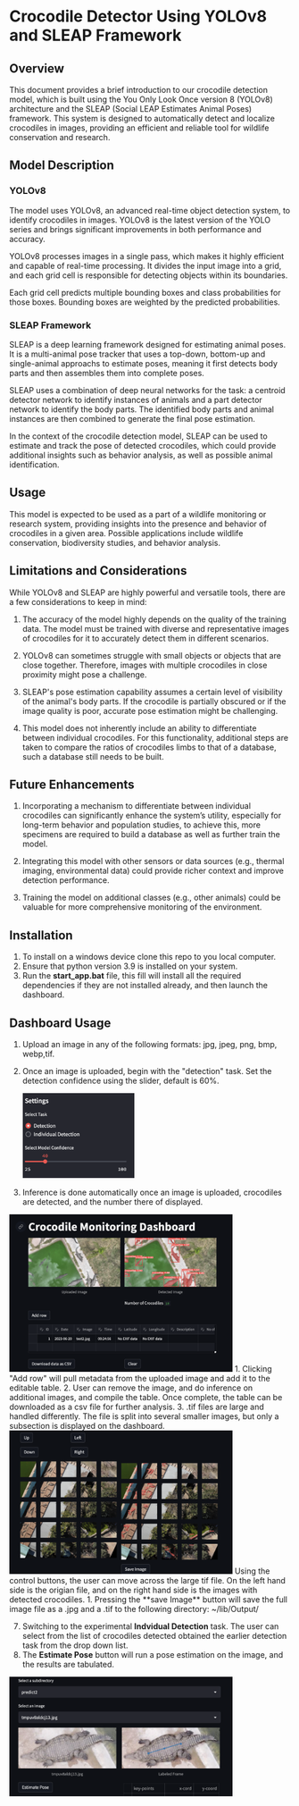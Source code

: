# Crocodile Detector Using YOLOv8 and SLEAP Framework

## Overview

This document provides a brief introduction to our crocodile detection model, which is built using the You Only Look Once version 8 (YOLOv8) architecture and the SLEAP (Social LEAP Estimates Animal Poses) framework. This system is designed to automatically detect and localize crocodiles in images, providing an efficient and reliable tool for wildlife conservation and research.

## Model Description

### YOLOv8

The model uses YOLOv8, an advanced real-time object detection system, to identify crocodiles in images. YOLOv8 is the latest version of the YOLO series and brings significant improvements in both performance and accuracy.

YOLOv8 processes images in a single pass, which makes it highly efficient and capable of real-time processing. It divides the input image into a grid, and each grid cell is responsible for detecting objects within its boundaries.

Each grid cell predicts multiple bounding boxes and class probabilities for those boxes. Bounding boxes are weighted by the predicted probabilities.

### SLEAP Framework

SLEAP is a deep learning framework designed for estimating animal poses. It is a multi-animal pose tracker that uses a top-down, bottom-up and single-animal approachs to estimate poses, meaning it first detects body parts and then assembles them into complete poses. 

SLEAP uses a combination of deep neural networks for the task: a centroid detector network to identify instances of animals and a part detector network to identify the body parts. The identified body parts and animal instances are then combined to generate the final pose estimation.

In the context of the crocodile detection model, SLEAP can be used to estimate and track the pose of detected crocodiles, which could provide additional insights such as behavior analysis, as well as possible animal identification.

## Usage

This model is expected to be used as a part of a wildlife monitoring or research system, providing insights into the presence and behavior of crocodiles in a given area. Possible applications include wildlife conservation, biodiversity studies, and behavior analysis.

## Limitations and Considerations

While YOLOv8 and SLEAP are highly powerful and versatile tools, there are a few considerations to keep in mind:

1. The accuracy of the model highly depends on the quality of the training data. The model must be trained with diverse and representative images of crocodiles for it to accurately detect them in different scenarios.

2. YOLOv8 can sometimes struggle with small objects or objects that are close together. Therefore, images with multiple crocodiles in close proximity might pose a challenge.

3. SLEAP's pose estimation capability assumes a certain level of visibility of the animal's body parts. If the crocodile is partially obscured or if the image quality is poor, accurate pose estimation might be challenging.

4. This model does not inherently include an ability to differentiate between individual crocodiles. For this functionality, additional steps are taken to compare the ratios of crocodiles limbs to that of a database, such a database still needs to be built.

## Future Enhancements

1. Incorporating a mechanism to differentiate between individual crocodiles can significantly enhance the system’s utility, especially for long-term behavior and population studies, to achieve this, more specimens are required to build a database as well as further train the model.

2. Integrating this model with other sensors or data sources (e.g., thermal imaging, environmental data) could provide richer context and improve detection performance.

3. Training the model on additional classes (e.g., other animals) could be valuable for more comprehensive monitoring of the environment.

## Installation

1. To install on a windows device clone this repo to you local computer.
2. Ensure that python version 3.9 is installed on your system.
3. Run the **start_app.bat** file, this fill will install all the required dependencies if they are not installed already, and then launch the dashboard.

## Dashboard Usage

1. Upload an image in any of the following formats: jpg, jpeg, png, bmp, webp,tif.
2. Once an image is uploaded, begin with the "detection" task. Set the detection confidence using the slider, default is 60%.

   <img src="image-1.png" alt="Alt text" width="200"/>
   
3. Inference is done automatically once an image is uploaded, crocodiles are detected, and the number there of displayed.
 <img src="image.png" alt="Alt text" width="400"/>
1. Clicking "Add row" will pull metadata from the uploaded image and add it to the editable table. 
2. User can remove the image, and do inference on additional images, and compile the table. Once complete, the table can be downloaded as a csv file for further analysis.
3. .tif files are large and handled differently. The file is split into several smaller images, but only a subsection is displayed on the dashboard. 
 <img src="image-2.png" alt="Alt text" width="400"/>
 Using the control buttons, the user can move across the large tif file. On the left hand side is the origian file, and on the right hand side is the images with detected crocodiles. 
1. Pressing the **save Image** button will save the full image file as a .jpg and a .tif to the following directory: ~/lib/Output/

7. Switching to the experimental **Indvidual Detection** task. The user can select from the list of crocodiles detected  obtained the earlier detection task from the drop down list. 
8. The **Estimate Pose** button will run a pose estimation on the image, and the results are tabulated.
<img src="image-3.png" alt="Alt text" width="400"/>